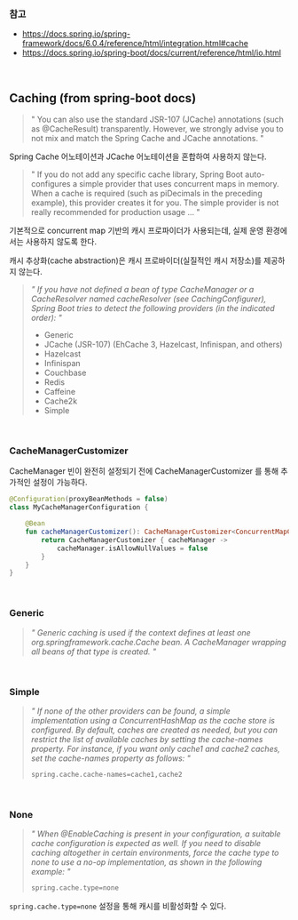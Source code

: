 ### 참고
- https://docs.spring.io/spring-framework/docs/6.0.4/reference/html/integration.html#cache
- https://docs.spring.io/spring-boot/docs/current/reference/html/io.html


<br>

## Caching (from spring-boot docs)

> " You can also use the standard JSR-107 (JCache) annotations (such as @CacheResult) transparently. However, we strongly advise you to not mix and match the Spring Cache and JCache annotations. "

Spring Cache 어노테이션과 JCache 어노테이션을 혼합하여 사용하지 않는다.

> " If you do not add any specific cache library, Spring Boot auto-configures a simple provider that uses concurrent maps in memory. When a cache is required (such as piDecimals in the preceding example), this provider creates it for you. The simple provider is not really recommended for production usage ... "

기본적으로 concurrent map 기반의 캐시 프로파이더가 사용되는데, 실제 운영 환경에서는 사용하지 않도록 한다.

캐시 추상화(cache abstraction)은 캐시 프로바이더(실질적인 캐시 저장소)를 제공하지 않는다. 

> *" If you have not defined a bean of type CacheManager or a CacheResolver named cacheResolver (see CachingConfigurer), Spring Boot tries to detect the following providers (in the indicated order): "*
>
> - Generic
> - JCache (JSR-107) (EhCache 3, Hazelcast, Infinispan, and others)
> - Hazelcast
> - Infinispan
> - Couchbase
> - Redis
> - Caffeine
> - Cache2k
> - Simple

<br>

### CacheManagerCustomizer

CacheManager 빈이 완전히 설정되기 전에 CacheManagerCustomizer 를 통해 추가적인 설정이 가능하다.

```kotlin
@Configuration(proxyBeanMethods = false)
class MyCacheManagerConfiguration {

    @Bean
    fun cacheManagerCustomizer(): CacheManagerCustomizer<ConcurrentMapCacheManager> {
        return CacheManagerCustomizer { cacheManager ->
            cacheManager.isAllowNullValues = false
        }
    }
}
```

<br>

### Generic

> *" Generic caching is used if the context defines at least one org.springframework.cache.Cache bean. A CacheManager wrapping all beans of that type is created. "*

<br>

### Simple

> *" If none of the other providers can be found, a simple implementation using a ConcurrentHashMap as the cache store is configured. By default, caches are created as needed, but you can restrict the list of available caches by setting the cache-names property. For instance, if you want only cache1 and cache2 caches, set the cache-names property as follows: "*
> ```kotlin
> spring.cache.cache-names=cache1,cache2
> ```

<br>

### None

> *" When @EnableCaching is present in your configuration, a suitable cache configuration is expected as well. If you need to disable caching altogether in certain environments, force the cache type to none to use a no-op implementation, as shown in the following example: "*
> ```kotlin
> spring.cache.type=none
> ```


`spring.cache.type=none` 설정을 통해 캐시를 비활성화할 수 있다.